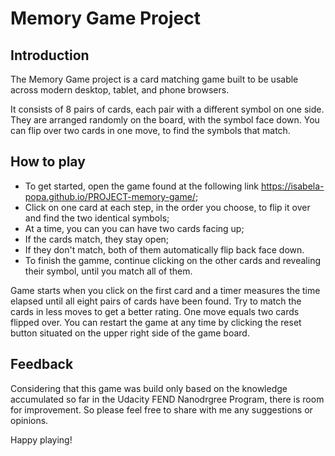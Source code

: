 # Memory Game Project

## Introduction

The Memory Game project is a card matching game built to be 
usable across modern desktop, tablet, and phone browsers.

It consists of 8 pairs of cards, each pair with a different symbol on one side. They are arranged randomly on the board, with the symbol face down. You can flip over two cards in one move, to find the symbols that match.

## How to play
 
* To get started, open the game found at the following link https://isabela-popa.github.io/PROJECT-memory-game/;
* Click on one card at each step, in the order you choose, to flip it over and find the two identical symbols;
* At a time, you can you can have two cards facing up; 
* If the cards match, they stay open;
* If they don't match, both of them automatically flip back face down. 
* To finish the gamme, continue clicking on the other cards and revealing their symbol, until you match all of them.

Game starts when you click on the first card and a timer measures the time elapsed until all eight pairs of cards have been found.
Try to match the cards in less moves to get a better rating. One move equals two cards flipped over.
You can restart the game at any time by clicking the reset button situated on the upper right side of the game board.

## Feedback

Considering that this game was build only based on the knowledge accumulated so far in the Udacity FEND Nanodrgree Program, there is room for improvement. So please feel free to share with me any suggestions or opinions.

Happy playing!


